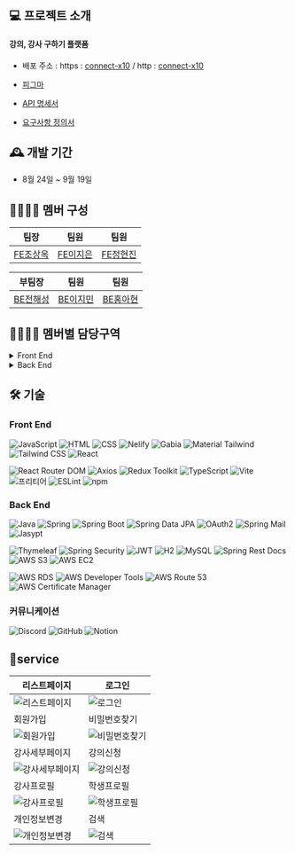 

## 💻 프로젝트 소개

#### 강의, 강사 구하기 플랫폼

- 배포 주소 : https : [connect-x10](https://connect-x10.shop) / http : [connect-x10](http://project-x10.s3-website.ap-northeast-2.amazonaws.com/)

- [피그마](https://www.figma.com/file/CKlp5w3R9IhKhxYWz9E5GV/MainProject(X10)?type=design&node-id=0%3A1&mode=design&t=2O03b3ns6iaafEK3-1)

- [API 명세서](https://file.notion.so/f/f/82d63a72-8254-4cde-bf1e-b2597b7c099c/726d688a-e048-4b16-9476-2817a65964e3/API%EB%AA%85%EC%84%B8%EC%84%9C.pdf?id=d72a6e2c-d8fb-498e-afc5-d3aae424f32b&table=block&spaceId=82d63a72-8254-4cde-bf1e-b2597b7c099c&expirationTimestamp=1695254400000&signature=yeqSzq7M-KVuqQHgSfs9NUi5B5z_fIkuxLbK1nFoiK0&downloadName=API%EB%AA%85%EC%84%B8%EC%84%9C.pdf)

- [요구사항 정의서](https://docs.google.com/spreadsheets/d/1BGUGI2guxmNwwuQq4aiSiWz0cubfxGLtoMSKxV6m-AU/edit#gid=1984214466)

## 🕰️ 개발 기간

- 8월 24일 ~ 9월 19일

## 👨‍👩‍👦‍👦 멤버 구성

|팀장|팀원|팀원|
|------|---|---|
|[FE조상옥](https://github.com/CHOsanok)|[FE이지은](https://github.com/ellanelee)|[FE정현진](https://github.com/jerimy321)|

|부팀장|팀원|팀원|
|------|---|---|
|[BE전해성](https://github.com/JeonHaesung)|[BE이지민](https://github.com/jaylee0326)|[BE홍아현](https://github.com/hong95995)|
##  👨‍👩‍👦‍👦 멤버별 담당구역

<details>
<summary>Front End</summary>
<br/> 
<summary>조상옥</summary>
  
- 프론트엔드 배포 및 관리
- 기본 레이아웃
- 검색 필터
- 강사 목록
- 강사 세부 페이지
- 강의 신청
<summary>이지은</summary>
  
- 로그인/로그아웃
- 회원가입
- 비밀번호 찾기
- 개인 정보 변경
<summary>정현진</summary>
  
- 학생 프로필
- 강사 프로필
- 강사 세부 페이지
- 강의 일정 설정
</details>
<details>
<summary>Back End</summary>
<br/> 
<summary>홍아현</summary>
  
- Student CRUD. API 문서
- Match CRUD. API 문서
- Schedule CRUD. API 문서
- Oauth2 카카오
- 이메일 발송 (이메일 인증, 비밀번호 리셋) 기능
<summary>전해성</summary>
  
- Teacher CRUD. API 문서
- Subject CRUD. API 문서
- Region CRUD. API 문서
- Spring Security, JWT로 로그인 기능
<summary>이지민</summary>
  
- 백엔드 서버 배포 및 관리
- SSL 인증서 발급
- 자동 빌드 및 배포
</details>



## 🛠️ 기술
### Front End
![JavaScript](https://img.shields.io/badge/JavaScript-F7DF1E?style=flat&logo=javascript&logoColor=black)
![HTML](https://img.shields.io/badge/HTML5-E34F26?style=flat&logo=html5&logoColor=white)
![CSS](https://img.shields.io/badge/CSS3-1572B6?style=flat&logo=css3&logoColor=white)
![Nelify](https://img.shields.io/badge/Netlify-00C7B7?style=flat&logo=netlify&logoColor=white)
![Gabia](https://img.shields.io/badge/Gabia-FF5500?style=flat&logo=gabia&logoColor=white)
![Material Tailwind](https://img.shields.io/badge/Material%20Tailwind-2B6CB0?style=flat&logo=tailwind-css&logoColor=white)
![Tailwind CSS](https://img.shields.io/badge/Tailwind%20CSS-38B2AC?style=flat&logo=tailwind-css&logoColor=white)
![React](https://img.shields.io/badge/React-61DAFB?style=flat&logo=react&logoColor=white)

![React Router DOM](https://img.shields.io/badge/React%20Router%20DOM-CA4245?style=flat&logo=react-router&logoColor=white)
![Axios](https://img.shields.io/badge/Axios-0098D4?style=flat&logo=axios&logoColor=white)
![Redux Toolkit](https://img.shields.io/badge/Redux%20Toolkit-764ABC?style=flat&logo=redux&logoColor=white)
![TypeScript](https://img.shields.io/badge/TypeScript-3178C6?style=flat&logo=typescript&logoColor=white)
![Vite](https://img.shields.io/badge/Vite-646CFF?style=flat&logo=vite&logoColor=white)
![프리티어](https://img.shields.io/badge/프리티어-000000?style=flat)
![ESLint](https://img.shields.io/badge/ESLint-4B32C3?style=flat&logo=eslint&logoColor=white)
![npm](https://img.shields.io/badge/npm-CB3837?style=flat&logo=npm&logoColor=white)



### Back End
![Java](https://img.shields.io/badge/Java-007396?style=flat&logo=java&logoColor=white)
![Spring](https://img.shields.io/badge/Spring-6DB33F?style=flat&logo=spring&logoColor=white)
![Spring Boot](https://img.shields.io/badge/Spring%20Boot-6DB33F?style=flat&logo=spring-boot&logoColor=white)
![Spring Data JPA](https://img.shields.io/badge/Spring%20Data%20JPA-6DB33F?style=flat&logo=spring-data&logoColor=white)
![OAuth2](https://img.shields.io/badge/OAuth2-586CB4?style=flat&logo=oauth&logoColor=white)
![Spring Mail](https://img.shields.io/badge/Spring%20Mail-00A98F?style=flat&logo=spring&logoColor=white)
![Jasypt](https://img.shields.io/badge/Jasypt-9400D3?style=flat&logo=java&logoColor=white)

![Thymeleaf](https://img.shields.io/badge/Thymeleaf-005F0F?style=flat&logo=thymeleaf&logoColor=white)
![Spring Security](https://img.shields.io/badge/Spring%20Security-6DB33F?style=flat&logo=spring-security&logoColor=white)
![JWT](https://img.shields.io/badge/JWT-000000?style=flat&logo=json-web-tokens&logoColor=white)
![H2](https://img.shields.io/badge/H2-0046AA?style=flat&logo=h2&logoColor=white)
![MySQL](https://img.shields.io/badge/MySQL-4479A1?style=flat&logo=mysql&logoColor=white)
![Spring Rest Docs](https://img.shields.io/badge/Spring%20Rest%20Docs-6DB33F?style=flat&logo=spring&logoColor=white)
![AWS S3](https://img.shields.io/badge/AWS%20S3-232F3E?style=flat&logo=amazon-aws&logoColor=white)
![AWS EC2](https://img.shields.io/badge/AWS%20EC2-232F3E?style=flat&logo=amazon-aws&logoColor=white)

![AWS RDS](https://img.shields.io/badge/AWS%20RDS-232F3E?style=flat&logo=amazon-aws&logoColor=white)
![AWS Developer Tools](https://img.shields.io/badge/AWS%20Developer%20Tools-232F3E?style=flat&logo=amazon-aws&logoColor=white)
![AWS Route 53](https://img.shields.io/badge/AWS%20Route%2053-232F3E?style=flat&logo=amazon-aws&logoColor=white)
![AWS Certificate Manager](https://img.shields.io/badge/AWS%20Certificate%20Manager-232F3E?style=flat&logo=amazon-aws&logoColor=white)

### 커뮤니케이션
![Discord](https://img.shields.io/badge/Discord-7289DA?style=flat&logo=discord&logoColor=white)
![GitHub](https://img.shields.io/badge/GitHub-181717?style=flat&logo=github&logoColor=white)
![Notion](https://img.shields.io/badge/Notion-000000?style=flat&logo=notion&logoColor=white)


## 📱service

| 리스트페이지     | 로그인     |
|------------|-----------|
| ![리스트페이지](https://github.com/codestates-seb/seb45_main_010/assets/126087336/e547a20e-4169-4ddb-b4e1-da934abbc9e6) | ![로그인](https://github.com/codestates-seb/seb45_main_010/assets/126087336/76e02b2a-7975-47db-a46a-430d5c4b4af6) |
| 회원가입      | 비밀번호찾기     |
| ![회원가입](https://github.com/codestates-seb/seb45_main_010/assets/126087336/42297b54-4961-452a-bdce-52d62cdd522f) | ![비밀번호찾기](https://github.com/codestates-seb/seb45_main_010/assets/126087336/24155342-c934-4bd1-9796-47b3a2ef8594) |
| 강사세부페이지      | 강의신청     |
| ![강사세부페이지](https://github.com/codestates-seb/seb45_main_010/assets/126087336/06e0f5c4-eb6c-4532-979e-235879ad781c) | ![강의신청](https://github.com/codestates-seb/seb45_main_010/assets/126087336/dff594a7-7648-4a61-9fb1-f7a9b0ed4daa) |
| 강사프로필   | 학생프로필    |
| ![강사프로필](https://github.com/codestates-seb/seb45_main_010/assets/126087336/a8696f11-67c9-4e4e-a01a-58ab0cc1a027) | ![학생프로필](https://github.com/codestates-seb/seb45_main_010/assets/126087336/1a48fd05-eedb-4618-82e6-db060b7935c7) |
| 개인정보변경       | 검색   |
| ![개인정보변경](https://github.com/codestates-seb/seb45_main_010/assets/126087336/17f0f26b-f4c9-44e8-8154-875bb55a8c3f) | ![검색](https://github.com/codestates-seb/seb45_main_010/assets/126087336/15a7e7ac-aa36-42da-b750-dd1015058088) |

